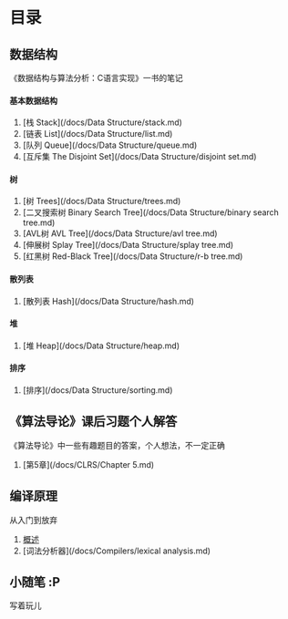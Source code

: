 # 目录

## 数据结构

《数据结构与算法分析：C语言实现》一书的笔记

#### 基本数据结构

1. [栈 Stack](/docs/Data Structure/stack.md)
2. [链表 List](/docs/Data Structure/list.md)
3. [队列 Queue](/docs/Data Structure/queue.md)
4. [互斥集 The Disjoint Set](/docs/Data Structure/disjoint set.md)

#### 树

1. [树 Trees](/docs/Data Structure/trees.md)
2. [二叉搜索树 Binary Search Tree](/docs/Data Structure/binary search tree.md)
3. [AVL树 AVL Tree](/docs/Data Structure/avl tree.md)
4. [伸展树 Splay Tree](/docs/Data Structure/splay tree.md)
5. [红黑树 Red-Black Tree](/docs/Data Structure/r-b tree.md)

#### 散列表

1. [散列表 Hash](/docs/Data Structure/hash.md)

#### 堆

1. [堆 Heap](/docs/Data Structure/heap.md)

#### 排序

1. [排序](/docs/Data Structure/sorting.md)

## 《算法导论》课后习题个人解答

《算法导论》中一些有趣题目的答案，个人想法，不一定正确

1. [第5章](/docs/CLRS/Chapter 5.md)

## 编译原理

从入门到放弃

1. [概述](/docs/Compilers/intro.md)
2. [词法分析器](/docs/Compilers/lexical analysis.md)

## 小随笔 :P

写着玩儿
